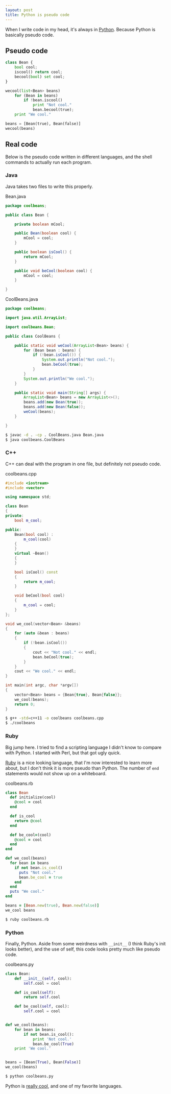 ```yaml
---
layout: post
title: Python is pseudo code
---
```


When I write code in my head, it's always in [Python](http://python.org/).  Because Python is basically pseudo code.

## Pseudo code

```python
class Bean {
    bool cool;
    iscool() return cool;
    becool(bool) set cool;
}

wecool(list<Bean> beans)
    for (Bean in beans)
        if !bean.iscool()
            print "Not cool."
            bean.becool(true);
    print "We cool."

beans = [Bean(true), Bean(false)]
wecool(beans)
```

## Real code

Below is the pseudo code written in different languages, and the shell commands to actually run each program.

### Java

Java takes two files to write this properly.

Bean.java

```java
package coolbeans;

public class Bean {

    private boolean mCool;

    public Bean(boolean cool) {
        mCool = cool;
    }

    public boolean isCool() {
        return mCool;
    }

    public void beCool(boolean cool) {
        mCool = cool;
    }

}
```

CoolBeans.java

```java
package coolbeans;

import java.util.ArrayList;

import coolbeans.Bean;

public class CoolBeans {

    public static void weCool(ArrayList<Bean> beans) {
        for (Bean bean : beans) {
            if (!bean.isCool()) {
                System.out.println("Not cool.");
                bean.beCool(true);
            }
        }
        System.out.println("We cool.");
    }

    public static void main(String[] args) {
        ArrayList<Bean> beans = new ArrayList<>();
        beans.add(new Bean(true));
        beans.add(new Bean(false));
        weCool(beans);
    }

}
```

```bash
$ javac -d . -cp . CoolBeans.java Bean.java
$ java coolbeans.CoolBeans
```

### C++

C++ can deal with the program in one file, but definitely not pseudo code.

coolbeans.cpp

```cpp
#include <iostream>
#include <vector>

using namespace std;

class Bean
{
private:
    bool m_cool;

public:
    Bean(bool cool) :
        m_cool(cool)
    {
    }
    virtual ~Bean()
    {
    }

    bool isCool() const
    {
        return m_cool;
    }

    void beCool(bool cool)
    {
        m_cool = cool;
    }
};

void we_cool(vector<Bean> &beans)
{
    for (auto &bean : beans)
    {
        if (!bean.isCool())
        {
            cout << "Not cool." << endl;
            bean.beCool(true);
        }
    }
    cout << "We cool." << endl;
}

int main(int argc, char *argv[])
{
    vector<Bean> beans = {Bean{true}, Bean{false}};
    we_cool(beans);
    return 0;
}
```

```bash
$ g++ -std=c++11 -o coolbeans coolbeans.cpp
$ ./coolbeans
```

### Ruby

Big jump here.  I tried to find a scripting language I didn't know to compare with Python.  I started with Perl, but that got ugly quick.

[Ruby](https://www.ruby-lang.org/) is a nice looking language, that I'm now interested to learn more about, but I don't think it is more pseudo than Python.  The number of `end` statements would not show up on a whiteboard.

coolbeans.rb

```ruby
class Bean
  def initialize(cool)
    @cool = cool
  end

  def is_cool
    return @cool
  end

  def be_cool=(cool)
    @cool = cool
  end
end

def we_cool(beans)
  for bean in beans
    if not bean.is_cool()
      puts "Not cool."
      bean.be_cool = true
    end
  end
  puts "We cool."
end

beans = [Bean.new(true), Bean.new(false)]
we_cool beans
```

```bash
$ ruby coolbeans.rb
```

### Python

Finally, Python.  Aside from some weirdness with `__init__` (I think Ruby's init looks better), and the use of self, this code looks pretty much like pseudo code.

coolbeans.py

```python
class Bean:
    def __init__(self, cool):
        self.cool = cool

    def is_cool(self):
        return self.cool

    def be_cool(self, cool):
        self.cool = cool


def we_cool(beans):
    for bean in beans:
        if not bean.is_cool():
            print 'Not cool.'
            bean.be_cool(True)
    print 'We cool.'


beans = [Bean(True), Bean(False)]
we_cool(beans)
```

```bash
$ python coolbeans.py
```

Python is [really cool](http://xkcd.com/353/), and one of my favorite languages.
